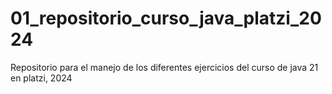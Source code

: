 # 01_repositorio_curso_java_platzi_2024
Repositorio para el manejo de los diferentes ejercicios del curso de java 21 en platzi, 2024
